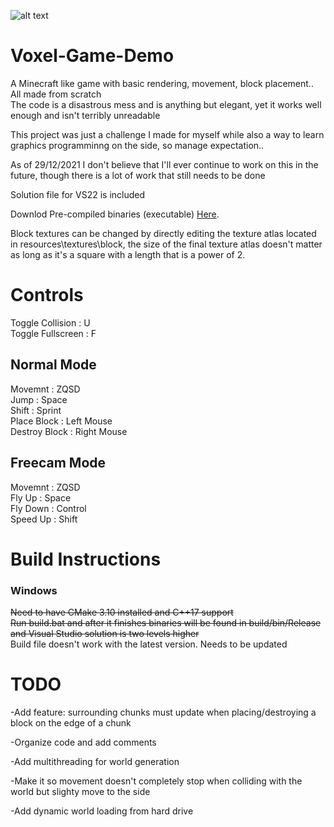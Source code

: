 ![alt text](https://i.imgur.com/XNCulVE.png)

# Voxel-Game-Demo
 A Minecraft like game with basic rendering, movement, block placement.. All made from scratch  
 The code is a disastrous mess and is anything but elegant, yet it works well enough and isn't terribly unreadable
   
 This project was just a challenge I made for myself while also a way to learn graphics programminng on the side, so manage expectation..
   
     
 As of 29/12/2021 I don't believe that I'll ever continue to work on this in the future, though there is a lot of work that still needs to be done
   
   
 Solution file for VS22 is included
 
 Downlod Pre-compiled binaries (executable) [Here](https://github.com/aaron-nuy/Voxel-Game-Demo/releases/tag/v0.3.0_Alpha).
 
 Block textures can be changed by directly editing the texture atlas located in resources\textures\block, the size of the final texture atlas doesn't matter as long as it's a square with a length that is a power of 2.
 
 
# Controls  
 Toggle Collision : U  
 Toggle Fullscreen : F  
 ## Normal Mode  
  Movemnt : ZQSD  
  Jump : Space  
  Shift : Sprint  
  Place Block : Left Mouse  
  Destroy Block : Right Mouse  
 ## Freecam Mode  
  Movemnt : ZQSD  
  Fly Up : Space  
  Fly Down : Control  
  Speed Up : Shift  
  
 
 
# Build Instructions
 ### Windows
  ~~Need to have CMake 3.10 installed and C++17 support<br/>
  Run build.bat and after it finishes binaries will be found in build/bin/Release and Visual Studio solution is two levels higher~~  
  Build file doesn't work with the latest version. Needs to be updated

 
# TODO
 -Add feature: surrounding chunks must update when placing/destroying a block on the edge of a chunk
  
 
 -Organize code and add comments
 
 
 -Add multithreading for world generation
 
 
 -Make it so movement doesn't completely stop when colliding with the world but slighty move to the side
 
 
 -Add dynamic world loading from hard drive
 
 
 

